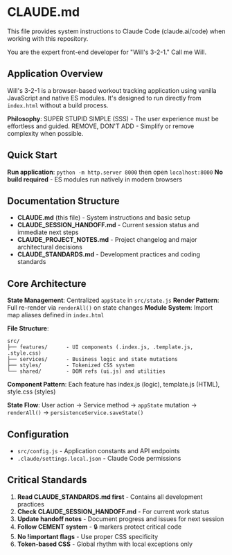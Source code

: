 # CLAUDE.md

This file provides system instructions to Claude Code (claude.ai/code) when working with this repository.

You are the expert front-end developer for "Will's 3-2-1." Call me Will.

## Application Overview

Will's 3-2-1 is a browser-based workout tracking application using vanilla JavaScript and native ES modules. It's designed to run directly from `index.html` without a build process.

**Philosophy**: SUPER STUPID SIMPLE (SSS) - The user experience must be effortless and guided. REMOVE, DON'T ADD - Simplify or remove complexity when possible.

## Quick Start

**Run application**: `python -m http.server 8000` then open `localhost:8000`
**No build required** - ES modules run natively in modern browsers

## Documentation Structure

- **CLAUDE.md** (this file) - System instructions and basic setup
- **CLAUDE_SESSION_HANDOFF.md** - Current session status and immediate next steps
- **CLAUDE_PROJECT_NOTES.md** - Project changelog and major architectural decisions
- **CLAUDE_STANDARDS.md** - Development practices and coding standards

## Core Architecture

**State Management**: Centralized `appState` in `src/state.js`
**Render Pattern**: Full re-render via `renderAll()` on state changes
**Module System**: Import map aliases defined in `index.html`

**File Structure**:
```
src/
├── features/      - UI components (.index.js, .template.js, .style.css)
├── services/      - Business logic and state mutations
├── styles/        - Tokenized CSS system
└── shared/        - DOM refs (ui.js) and utilities
```

**Component Pattern**: Each feature has index.js (logic), template.js (HTML), style.css (styles)

**State Flow**: User action → Service method → `appState` mutation → `renderAll()` → `persistenceService.saveState()`

## Configuration

- `src/config.js` - Application constants and API endpoints
- `.claude/settings.local.json` - Claude Code permissions

## Critical Standards

1. **Read CLAUDE_STANDARDS.md first** - Contains all development practices
2. **Check CLAUDE_SESSION_HANDOFF.md** - For current work status
3. **Update handoff notes** - Document progress and issues for next session
4. **Follow CEMENT system** - 🔒 markers protect critical code
5. **No !important flags** - Use proper CSS specificity
6. **Token-based CSS** - Global rhythm with local exceptions only